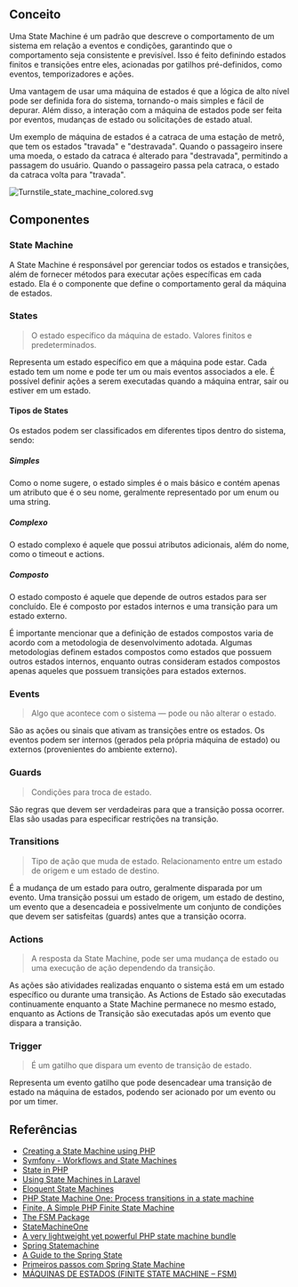 ## Conceito

Uma State Machine é um padrão que descreve o comportamento de um sistema em relação a eventos e condições,
garantindo que o comportamento seja consistente e previsível. Isso é feito definindo estados finitos e transições
entre eles, acionadas por gatilhos pré-definidos, como eventos, temporizadores e ações.

Uma vantagem de usar uma máquina de estados é que a lógica de alto nível pode ser definida fora do sistema, tornando-o
mais simples e fácil de depurar. Além disso, a interação com a máquina de estados pode ser feita por eventos,
mudanças de estado ou solicitações de estado atual.

Um exemplo de máquina de estados é a catraca de uma estação de metrô, que tem os estados "travada" e "destravada".
Quando o passageiro insere uma moeda, o estado da catraca é alterado para "destravada", permitindo a passagem do
usuário.
Quando o passageiro passa pela catraca, o estado da catraca volta para "travada".

![Turnstile_state_machine_colored.svg](https://upload.wikimedia.org/wikipedia/commons/thumb/9/9e/Turnstile_state_machine_colored.svg/1920px-Turnstile_state_machine_colored.svg.png)

## Componentes

### State Machine

A State Machine é responsável por gerenciar todos os estados e transições, além de fornecer métodos para executar ações
específicas em cada estado. Ela é o componente que define o comportamento geral da máquina de estados.

### States

> O estado específico da máquina de estado. Valores finitos e predeterminados.

Representa um estado específico em que a máquina pode estar. Cada estado tem um nome e pode ter um ou mais eventos
associados a ele. É possível definir ações a serem executadas quando a máquina entrar, sair ou estiver em um estado.

#### Tipos de States

Os estados podem ser classificados em diferentes tipos dentro do sistema, sendo:

##### Simples

Como o nome sugere, o estado simples é o mais básico e contém apenas um atributo que é o seu nome, geralmente
representado por um enum ou uma string.

##### Complexo

O estado complexo é aquele que possui atributos adicionais, além do nome, como o timeout e actions.

##### Composto

O estado composto é aquele que depende de outros estados para ser concluído. Ele é composto por estados internos e uma
transição para um estado externo.

É importante mencionar que a definição de estados compostos varia de acordo com a metodologia de desenvolvimento
adotada. Algumas metodologias definem estados compostos como estados que possuem outros estados internos, enquanto
outras consideram estados compostos apenas aqueles que possuem transições para estados externos.

### Events

> Algo que acontece com o sistema — pode ou não alterar o estado.

São as ações ou sinais que ativam as transições entre os estados. Os eventos podem ser internos (gerados pela própria
máquina de estado) ou externos (provenientes do ambiente externo).

### Guards

> Condições para troca de estado.

São regras que devem ser verdadeiras para que a transição possa ocorrer. Elas são usadas para especificar restrições
na transição.

### Transitions

> Tipo de ação que muda de estado. Relacionamento entre um estado de origem e um estado de destino.

É a mudança de um estado para outro, geralmente disparada por um evento. Uma transição possui um estado de
origem, um estado de destino, um evento que a desencadeia e possivelmente um conjunto de condições que devem ser
satisfeitas (guards) antes que a transição ocorra.

### Actions

> A resposta da State Machine, pode ser uma mudança de estado ou uma execução de ação dependendo da transição.

As ações são atividades realizadas enquanto o sistema está em um estado específico ou durante uma transição. As Actions
de Estado são executadas continuamente enquanto a State Machine permanece no mesmo estado, enquanto as Actions de
Transição são executadas após um evento que dispara a transição.

### Trigger

> É um gatilho que dispara um evento de transição de estado.

Representa um evento gatilho que pode desencadear uma transição de estado na máquina de estados, podendo ser
acionado por um evento ou por um timer.

## Referências

- [Creating a State Machine using PHP](https://medium.com/cook-php/creating-a-state-machine-using-php-ddef9395430e)
- [Symfony - Workflows and State Machines](https://symfony.com/doc/current/workflow/workflow-and-state-machine.html)
- [State in PHP](https://refactoring.guru/design-patterns/state/php/example)
- [Using State Machines in Laravel](https://itnext.io/using-state-machines-in-laravel-bbc07384c232)
- [Eloquent State Machines](https://laravel-news.com/eloquent-state-machines)
- [PHP State Machine One: Process transitions in a state machine](https://www.phpclasses.org/package/10994-PHP-Process-transitions-in-a-state-machine.html)
- [Finite, A Simple PHP Finite State Machine](https://github.com/yohang/Finite)
- [The FSM Package](https://github.com/pear/FSM)
- [StateMachineOne](https://github.com/EFTEC/StateMachineOne)
- [A very lightweight yet powerful PHP state machine bundle](https://github.com/winzou/StateMachineBundle)
- [Spring Statemachine](https://docs.spring.io/spring-statemachine/docs/current/reference/)
- [A Guide to the Spring State](https://www.baeldung.com/spring-state-machine)
- [Primeiros passos com Spring State Machine](https://medium.com/nstech/spring-state-machine-como-op%C3%A7%C3%A3o-97144586bf48)
- [MÁQUINAS DE ESTADOS (FINITE STATE MACHINE – FSM)](https://www.joober.eu/maquinas-de-estado-finitas/)
